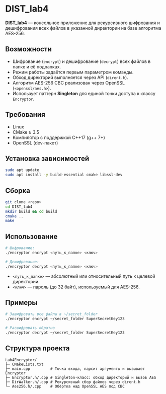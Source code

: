 # DIST_lab4

**DIST_lab4** — консольное приложение для рекурсивного шифрования и дешифрования всех файлов в указанной директории на базе алгоритма AES-256.

## Возможности

* Шифрование (`encrypt`) и дешифрование (`decrypt`) всех файлов в папке и её подпапках.
* Режим работы задаётся первым параметром команды.
* Обход директорий выполняется через API (`dirent.h`).
* Алгоритм AES-256 CBC реализован через OpenSSL (`<openssl/aes.h>`).
* Использует паттерн **Singleton** для единой точки доступа к классу `Encryptor`.

## Требования

* Linux
* CMake ≥ 3.5
* Компилятор с поддержкой C++17 (g++ 7+)
* OpenSSL (dev-пакет)

## Установка зависимостей

```bash
sudo apt update
sudo apt install -y build-essential cmake libssl-dev
```

## Сборка

```bash
git clone <repo>
cd DIST_lab4
mkdir build && cd build
cmake ..
make
```

## Использование

```bash
# Шифрование:
./encryptor encrypt <путь_к_папке> <ключ>

# Дешифрование:
./encryptor decrypt <путь_к_папке> <ключ>
```

* `<путь_к_папке>` — абсолютный или относительный путь к целевой директории.
* `<ключ>` — пароль (до 32 байт), используемый для AES-256.

## Примеры

```bash
# Зашифровать все файлы в ~/secret_folder
./encryptor encrypt ~/secret_folder SuperSecretKey123

# Расшифровать обратно
./encryptor decrypt ~/secret_folder SuperSecretKey123
```

## Структура проекта

```
Lab4Encryptor/
├─ CMakeLists.txt
├─ main.cpp         # Точка входа, парсит аргументы и вызывает Encryptor
├─ Encryptor.h/.cpp # Singleton-класс: обход директорий и вызов AES
├─ DirWalker.h/.cpp # Рекурсивный сбор файлов через dirent.h
└─ Aes256.h/.cpp    # Обёртка над OpenSSL AES под CBC
```
